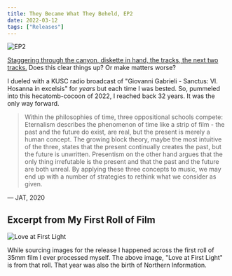 ```yaml
---
title: They Became What They Beheld, EP2
date: 2022-03-12
tags: ["Releases"]
---
```


![EP2](/images/ep2.jpg)

[Staggering through the canyon, diskette in hand, the tracks, the next two tracks.](https://theybecamewhattheybeheld.bandcamp.com/album/ep2) Does this clear things up? Or make matters worse?

I dueled with a KUSC radio broadcast of "Giovanni Gabrieli - Sanctus: VI. Hosanna in excelsis" for _years_ but each time I was bested. So, pummeled into this hecatomb-cocoon of 2022, I reached back 32 years. It was the only way forward.

> Within the philosophies of time, three oppositional schools compete: Eternalism describes the phenomenon of time like a strip of film - the past and the future do exist, are real, but the present is merely a human concept. The growing block theory, maybe the most intuitive of the three, states that the present continually creates the past, but the future is unwritten. Presentism on the other hand argues that the only thing irrefutable is the present and that the past and the future are both unreal. By applying these three concepts to music, we may end up with a number of strategies to rethink what we consider as given.

— JAT, 2020

## Excerpt from My First Roll of Film

![Love at First Light](/images/love-at-first-light.jpg)

While sourcing images for the release I happened across the first roll of 35mm film I ever processed myself. The above image, "Love at First Light" is from that roll. That year was also the birth of Northern Information.
